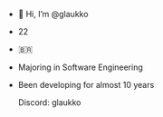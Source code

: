 - 👋 Hi, I’m @glaukko
- 22
- 🇧🇷
- Majoring in Software Engineering
- Been developing for almost 10 years

  Discord: glaukko

<!---
glaukko/glaukko is a ✨ special ✨ repository because its `README.md` (this file) appears on your GitHub profile.
You can click the Preview link to take a look at your changes.
--->
